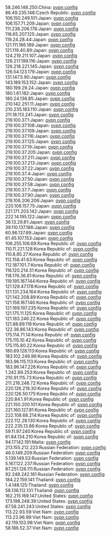58.246.148.250:China: [ovpn config](vpn/58_246_148_250.ovpn)  
86.49.235.148:Czech Republic: [ovpn config](vpn/86_49_235_148.ovpn)  
106.150.249.101:Japan: [ovpn config](vpn/106_150_249_101.ovpn)  
106.157.71.209:Japan: [ovpn config](vpn/106_157_71_209.ovpn)  
111.238.206.178:Japan: [ovpn config](vpn/111_238_206_178.ovpn)  
116.65.207.125:Japan: [ovpn config](vpn/116_65_207_125.ovpn)  
119.24.28.44:Japan: [ovpn config](vpn/119_24_28_44.ovpn)  
121.111.166.189:Japan: [ovpn config](vpn/121_111_166_189.ovpn)  
121.119.40.89:Japan: [ovpn config](vpn/121_119_40_89.ovpn)  
124.219.211.107:Japan: [ovpn config](vpn/124_219_211_107.ovpn)  
126.217.199.116:Japan: [ovpn config](vpn/126_217_199_116.ovpn)  
126.218.221.145:Japan: [ovpn config](vpn/126_218_221_145.ovpn)  
126.54.123.179:Japan: [ovpn config](vpn/126_54_123_179.ovpn)  
131.147.5.90:Japan: [ovpn config](vpn/131_147_5_90.ovpn)  
143.189.153.152:Japan: [ovpn config](vpn/143_189_153_152.ovpn)  
180.199.29.24:Japan: [ovpn config](vpn/180_199_29_24.ovpn)  
180.1.61.182:Japan: [ovpn config](vpn/180_1_61_182.ovpn)  
180.24.136.85:Japan: [ovpn config](vpn/180_24_136_85.ovpn)  
210.142.251.11:Japan: [ovpn config](vpn/210_142_251_11.ovpn)  
210.235.183.110:Japan: [ovpn config](vpn/210_235_183_110.ovpn)  
211.18.113.241:Japan: [ovpn config](vpn/211_18_113_241.ovpn)  
219.100.37.1:Japan: [ovpn config](vpn/219_100_37_1.ovpn)  
219.100.37.108:Japan: [ovpn config](vpn/219_100_37_108.ovpn)  
219.100.37.109:Japan: [ovpn config](vpn/219_100_37_109.ovpn)  
219.100.37.116:Japan: [ovpn config](vpn/219_100_37_116.ovpn)  
219.100.37.125:Japan: [ovpn config](vpn/219_100_37_125.ovpn)  
219.100.37.19:Japan: [ovpn config](vpn/219_100_37_19.ovpn)  
219.100.37.205:Japan: [ovpn config](vpn/219_100_37_205.ovpn)  
219.100.37.211:Japan: [ovpn config](vpn/219_100_37_211.ovpn)  
219.100.37.213:Japan: [ovpn config](vpn/219_100_37_213.ovpn)  
219.100.37.22:Japan: [ovpn config](vpn/219_100_37_22.ovpn)  
219.100.37.4:Japan: [ovpn config](vpn/219_100_37_4.ovpn)  
219.100.37.50:Japan: [ovpn config](vpn/219_100_37_50.ovpn)  
219.100.37.58:Japan: [ovpn config](vpn/219_100_37_58.ovpn)  
219.100.37.7:Japan: [ovpn config](vpn/219_100_37_7.ovpn)  
219.100.37.90:Japan: [ovpn config](vpn/219_100_37_90.ovpn)  
219.106.206.206:Japan: [ovpn config](vpn/219_106_206_206.ovpn)  
220.108.157.75:Japan: [ovpn config](vpn/220_108_157_75.ovpn)  
221.171.203.142:Japan: [ovpn config](vpn/221_171_203_142.ovpn)  
222.14.195.122:Japan: [ovpn config](vpn/222_14_195_122.ovpn)  
36.13.29.81:Japan: [ovpn config](vpn/36_13_29_81.ovpn)  
39.110.137.186:Japan: [ovpn config](vpn/39_110_137_186.ovpn)  
60.96.137.89:Japan: [ovpn config](vpn/60_96_137_89.ovpn)  
61.45.107.153:Japan: [ovpn config](vpn/61_45_107_153.ovpn)  
106.255.106.69:Korea Republic of: [ovpn config](vpn/106_255_106_69.ovpn)  
110.11.221.128:Korea Republic of: [ovpn config](vpn/110_11_221_128.ovpn)  
110.8.85.27:Korea Republic of: [ovpn config](vpn/110_8_85_27.ovpn)  
112.158.41.63:Korea Republic of: [ovpn config](vpn/112_158_41_63.ovpn)  
112.187.101.7:Korea Republic of: [ovpn config](vpn/112_187_101_7.ovpn)  
116.120.214.31:Korea Republic of: [ovpn config](vpn/116_120_214_31.ovpn)  
118.176.36.81:Korea Republic of: [ovpn config](vpn/118_176_36_81.ovpn)  
119.195.167.144:Korea Republic of: [ovpn config](vpn/119_195_167_144.ovpn)  
121.129.47.178:Korea Republic of: [ovpn config](vpn/121_129_47_178.ovpn)  
121.131.234.164:Korea Republic of: [ovpn config](vpn/121_131_234_164.ovpn)  
121.142.208.89:Korea Republic of: [ovpn config](vpn/121_142_208_89.ovpn)  
121.158.167.146:Korea Republic of: [ovpn config](vpn/121_158_167_146.ovpn)  
121.169.197.235:Korea Republic of: [ovpn config](vpn/121_169_197_235.ovpn)  
121.175.11.125:Korea Republic of: [ovpn config](vpn/121_175_11_125.ovpn)  
121.183.246.22:Korea Republic of: [ovpn config](vpn/121_183_246_22.ovpn)  
121.88.89.118:Korea Republic of: [ovpn config](vpn/121_88_89_118.ovpn)  
122.36.86.143:Korea Republic of: [ovpn config](vpn/122_36_86_143.ovpn)  
175.114.71.14:Korea Republic of: [ovpn config](vpn/175_114_71_14.ovpn)  
175.115.10.42:Korea Republic of: [ovpn config](vpn/175_115_10_42.ovpn)  
175.115.80.22:Korea Republic of: [ovpn config](vpn/175_115_80_22.ovpn)  
180.69.128.113:Korea Republic of: [ovpn config](vpn/180_69_128_113.ovpn)  
183.102.246.96:Korea Republic of: [ovpn config](vpn/183_102_246_96.ovpn)  
183.96.115.113:Korea Republic of: [ovpn config](vpn/183_96_115_113.ovpn)  
183.96.147.226:Korea Republic of: [ovpn config](vpn/183_96_147_226.ovpn)  
1.242.89.253:Korea Republic of: [ovpn config](vpn/1_242_89_253.ovpn)  
210.91.115.73:Korea Republic of: [ovpn config](vpn/210_91_115_73.ovpn)  
211.216.248.72:Korea Republic of: [ovpn config](vpn/211_216_248_72.ovpn)  
220.126.219.30:Korea Republic of: [ovpn config](vpn/220_126_219_30.ovpn)  
220.126.50.175:Korea Republic of: [ovpn config](vpn/220_126_50_175.ovpn)  
220.84.1.91:Korea Republic of: [ovpn config](vpn/220_84_1_91.ovpn)  
221.150.200.101:Korea Republic of: [ovpn config](vpn/221_150_200_101.ovpn)  
221.160.127.81:Korea Republic of: [ovpn config](vpn/221_160_127_81.ovpn)  
222.108.68.214:Korea Republic of: [ovpn config](vpn/222_108_68_214.ovpn)  
222.112.28.130:Korea Republic of: [ovpn config](vpn/222_112_28_130.ovpn)  
222.235.13.86:Korea Republic of: [ovpn config](vpn/222_235_13_86.ovpn)  
59.11.97.240:Korea Republic of: [ovpn config](vpn/59_11_97_240.ovpn)  
61.84.134.210:Korea Republic of: [ovpn config](vpn/61_84_134_210.ovpn)  
94.17.142.191:Malta: [ovpn config](vpn/94_17_142_191.ovpn)  
213.155.212.223:Russian Federation: [ovpn config](vpn/213_155_212_223.ovpn)  
46.0.149.209:Russian Federation: [ovpn config](vpn/46_0_149_209.ovpn)  
5.139.149.53:Russian Federation: [ovpn config](vpn/5_139_149_53.ovpn)  
5.167.122.237:Russian Federation: [ovpn config](vpn/5_167_122_237.ovpn)  
87.251.126.111:Russian Federation: [ovpn config](vpn/87_251_126_111.ovpn)  
92.248.242.181:Russian Federation: [ovpn config](vpn/92_248_242_181.ovpn)  
184.22.159.141:Thailand: [ovpn config](vpn/184_22_159_141.ovpn)  
1.4.148.125:Thailand: [ovpn config](vpn/1_4_148_125.ovpn)  
58.136.112.131:Thailand: [ovpn config](vpn/58_136_112_131.ovpn)  
162.215.169.147:United States: [ovpn config](vpn/162_215_169_147.ovpn)  
173.198.248.39:United States: [ovpn config](vpn/173_198_248_39.ovpn)  
67.58.241.243:United States: [ovpn config](vpn/67_58_241_243.ovpn)  
113.22.93.59:Viet Nam: [ovpn config](vpn/113_22_93_59.ovpn)  
113.23.96.99:Viet Nam: [ovpn config](vpn/113_23_96_99.ovpn)  
42.119.103.98:Viet Nam: [ovpn config](vpn/42_119_103_98.ovpn)  
58.186.52.37:Viet Nam: [ovpn config](vpn/58_186_52_37.ovpn)  
